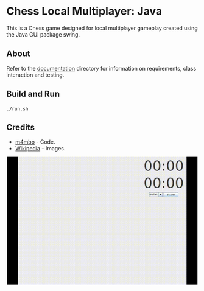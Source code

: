 # Chess Local Multiplayer: Java

This is a Chess game designed for local multiplayer gameplay created using the Java GUI package swing. 

## About
Refer to the [documentation](https://github.com/m4mbo/chess-local-multiplayer/tree/main/docs) directory for information on requirements, class interaction and testing.

## Build and Run

```
./run.sh
```

## Credits

* [m4mbo](https://github.com/m4mbo) - Code.
* [Wikipedia](https://commons.wikimedia.org/wiki/Category:SVG_chess_pieces) - Images.


<div align="center">
  <img src="res/sample.gif" alt="demo" width="500"/>
</div>
